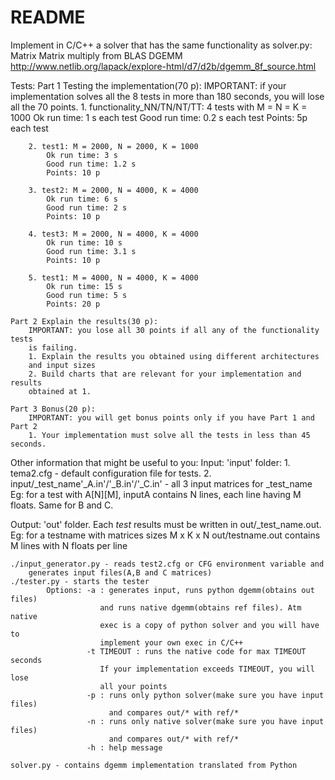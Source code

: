 # README #

Implement in C/C++ a solver that has the same functionality as
solver.py: Matrix Matrix multiply from BLAS DGEMM
http://www.netlib.org/lapack/explore-html/d7/d2b/dgemm_8f_source.html

Tests:
    Part 1 Testing the implementation(70 p):
        IMPORTANT: if your implementation solves all the 8 tests in more
        than 180 seconds, you will lose all the 70 points.
        1. functionality_NN/TN/NT/TT: 4 tests with M = N = K = 1000
            Ok run time: 1 s each test
            Good run time: 0.2 s each test
            Points: 5p each test

        2. test1: M = 2000, N = 2000, K = 1000
            Ok run time: 3 s
            Good run time: 1.2 s
            Points: 10 p

        3. test2: M = 2000, N = 4000, K = 4000
            Ok run time: 6 s
            Good run time: 2 s
            Points: 10 p

        4. test3: M = 2000, N = 4000, K = 4000
            Ok run time: 10 s
            Good run time: 3.1 s
            Points: 10 p

        5. test1: M = 4000, N = 4000, K = 4000
            Ok run time: 15 s
            Good run time: 5 s
            Points: 20 p

    Part 2 Explain the results(30 p):
        IMPORTANT: you lose all 30 points if all any of the functionality tests
        is failing.
        1. Explain the results you obtained using different architectures
        and input sizes
        2. Build charts that are relevant for your implementation and results
        obtained at 1.

    Part 3 Bonus(20 p):
        IMPORTANT: you will get bonus points only if you have Part 1 and Part 2
        1. Your implementation must solve all the tests in less than 45 seconds.

Other information that might be useful to you:
Input: 'input' folder:
    1. tema2.cfg - default configuration file for tests.
    2. input/_test_name'_A.in'/'_B.in'/'_C.in' - all 3 input matrices
          for _test_name
          Eg: for a test with A[N][M], inputA contains
              N lines, each line having M floats. Same
              for B and C.

Output: 'out' folder. Each _test_ results must be written in
        out/_test_name.out.
         Eg: for a testname with matrices sizes M x K x N
             out/testname.out contains M lines with N floats per line

    ./input_generator.py - reads test2.cfg or CFG environment variable and
        generates input files(A,B and C matrices)
    ./tester.py - starts the tester
            Options: -a : generates input, runs python dgemm(obtains out files)
                        and runs native dgemm(obtains ref files). Atm native
                        exec is a copy of python solver and you will have to
                        implement your own exec in C/C++
                     -t TIMEOUT : runs the native code for max TIMEOUT seconds
                        If your implementation exceeds TIMEOUT, you will lose
                        all your points
                     -p : runs only python solver(make sure you have input files)
                          and compares out/* with ref/*
                     -n : runs only native solver(make sure you have input files)
                          and compares out/* with ref/*
                     -h : help message

    solver.py - contains dgemm implementation translated from Python
